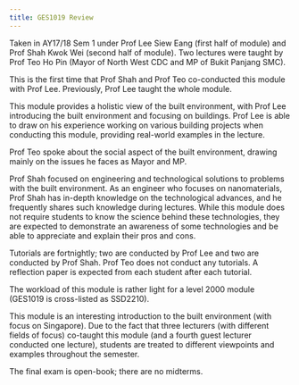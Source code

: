 ```yaml
---
title: GES1019 Review
---
```


Taken in AY17/18 Sem 1 under Prof Lee Siew Eang (first half of module) and Prof Shah Kwok Wei (second half of module).  Two lectures were taught by Prof Teo Ho Pin (Mayor of North West CDC and MP of Bukit Panjang SMC).

This is the first time that Prof Shah and Prof Teo co-conducted this module with Prof Lee.  Previously, Prof Lee taught the whole module.

This module provides a holistic view of the built environment, with Prof Lee introducing the built environment and focusing on buildings.  Prof Lee is able to draw on his experience working on various building projects when conducting this module, providing real-world examples in the lecture.

Prof Teo spoke about the social aspect of the built environment, drawing mainly on the issues he faces as Mayor and MP.

Prof Shah focused on engineering and technological solutions to problems with the built environment.  As an engineer who focuses on nanomaterials, Prof Shah has in-depth knowledge on the technological advances, and he frequently shares such knowledge during lectures.  While this module does not require students to know the science behind these technologies, they are expected to demonstrate an awareness of some technologies and be able to appreciate and explain their pros and cons.

Tutorials are fortnightly; two are conducted by Prof Lee and two are conducted by Prof Shah.  Prof Teo does not conduct any tutorials.  A reflection paper is expected from each student after each tutorial.

The workload of this module is rather light for a level 2000 module (GES1019 is cross-listed as SSD2210).

This module is an interesting introduction to the built environment (with focus on Singapore).  Due to the fact that three lecturers (with different fields of focus) co-taught this module (and a fourth guest lecturer conducted one lecture), students are treated to different viewpoints and examples throughout the semester.

The final exam is open-book; there are no midterms.